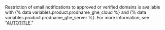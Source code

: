 Restriction of email notifications to approved or verified domains is available with {% data variables.product.prodname_ghe_cloud %} and {% data variables.product.prodname_ghe_server %}. For more information, see "[AUTOTITLE](/get-started/learning-about-github/githubs-plans)."
